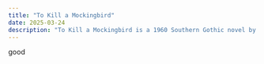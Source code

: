 ```yaml
---
title: "To Kill a Mockingbird"
date: 2025-03-24
description: "To Kill a Mockingbird is a 1960 Southern Gothic novel by American author Harper Lee"
---
```

good
